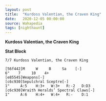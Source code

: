 ```yaml
---
layout: post
title:  "Kurdoss Valentian, the Craven King"
date:   2020-12-05 00:00:00
source: Wahapedia
tags: [nighthaunt]
---
```


**Kurdoss Valentian, the Craven King**

**Stat Block**
```
7/7 Kurdoss Valentian, the Craven King
```

```
[56f442]M     W     B     Sa    [-]
6"    7     10    4+    
[e85545]Weapons[-]
[c6c930]Sepulchral Sceptre[-]
1"     A:5    H:3+   W:3+   R:-2   D:D3  
[c6c930]Wraith Heralds’ Spectral Claws[-]
1"     A:6    H:4+   W:4+   R:-    D:1   
```
    
